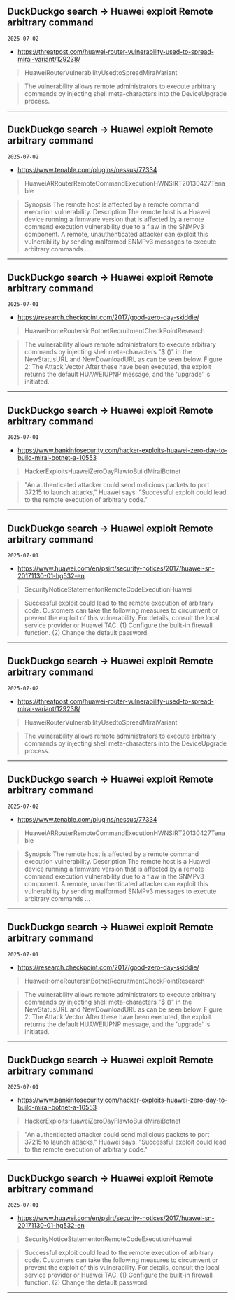 ## DuckDuckgo search -> Huawei exploit Remote arbitrary command
`2025-07-02`

* https://threatpost.com/huawei-router-vulnerability-used-to-spread-mirai-variant/129238/

<blockquote>
 HuaweiRouterVulnerabilityUsedtoSpreadMiraiVariant
</blockquote>
<blockquote>
The vulnerability allows remote administrators to execute arbitrary commands by injecting shell meta-characters into the DeviceUpgrade process.
</blockquote>

---

## DuckDuckgo search -> Huawei exploit Remote arbitrary command
`2025-07-02`

* https://www.tenable.com/plugins/nessus/77334

<blockquote>
 HuaweiARRouterRemoteCommandExecutionHWNSIRT20130427Tenable
</blockquote>
<blockquote>
Synopsis The remote host is affected by a remote command execution vulnerability. Description The remote host is a Huawei device running a firmware version that is affected by a remote command execution vulnerability due to a flaw in the SNMPv3 component. A remote, unauthenticated attacker can exploit this vulnerability by sending malformed SNMPv3 messages to execute arbitrary commands ...
</blockquote>

---

## DuckDuckgo search -> Huawei exploit Remote arbitrary command
`2025-07-01`

* https://research.checkpoint.com/2017/good-zero-day-skiddie/

<blockquote>
 HuaweiHomeRoutersinBotnetRecruitmentCheckPointResearch
</blockquote>
<blockquote>
The vulnerability allows remote administrators to execute arbitrary commands by injecting shell meta-characters &quot;$ ()&quot; in the NewStatusURL and NewDownloadURL as can be seen below. Figure 2: The Attack Vector After these have been executed, the exploit returns the default HUAWEIUPNP message, and the 'upgrade' is initiated.
</blockquote>

---

## DuckDuckgo search -> Huawei exploit Remote arbitrary command
`2025-07-01`

* https://www.bankinfosecurity.com/hacker-exploits-huawei-zero-day-to-build-mirai-botnet-a-10553

<blockquote>
 HackerExploitsHuaweiZeroDayFlawtoBuildMiraiBotnet
</blockquote>
<blockquote>
&quot;An authenticated attacker could send malicious packets to port 37215 to launch attacks,&quot; Huawei says. &quot;Successful exploit could lead to the remote execution of arbitrary code.&quot;
</blockquote>

---

## DuckDuckgo search -> Huawei exploit Remote arbitrary command
`2025-07-01`

* https://www.huawei.com/en/psirt/security-notices/2017/huawei-sn-20171130-01-hg532-en

<blockquote>
 SecurityNoticeStatementonRemoteCodeExecutionHuawei
</blockquote>
<blockquote>
Successful exploit could lead to the remote execution of arbitrary code. Customers can take the following measures to circumvent or prevent the exploit of this vulnerability. For details, consult the local service provider or Huawei TAC. (1) Configure the built-in firewall function. (2) Change the default password.
</blockquote>

---

## DuckDuckgo search -> Huawei exploit Remote arbitrary command
`2025-07-02`

* https://threatpost.com/huawei-router-vulnerability-used-to-spread-mirai-variant/129238/

<blockquote>
 HuaweiRouterVulnerabilityUsedtoSpreadMiraiVariant
</blockquote>
<blockquote>
The vulnerability allows remote administrators to execute arbitrary commands by injecting shell meta-characters into the DeviceUpgrade process.
</blockquote>

---

## DuckDuckgo search -> Huawei exploit Remote arbitrary command
`2025-07-02`

* https://www.tenable.com/plugins/nessus/77334

<blockquote>
 HuaweiARRouterRemoteCommandExecutionHWNSIRT20130427Tenable
</blockquote>
<blockquote>
Synopsis The remote host is affected by a remote command execution vulnerability. Description The remote host is a Huawei device running a firmware version that is affected by a remote command execution vulnerability due to a flaw in the SNMPv3 component. A remote, unauthenticated attacker can exploit this vulnerability by sending malformed SNMPv3 messages to execute arbitrary commands ...
</blockquote>

---

## DuckDuckgo search -> Huawei exploit Remote arbitrary command
`2025-07-01`

* https://research.checkpoint.com/2017/good-zero-day-skiddie/

<blockquote>
 HuaweiHomeRoutersinBotnetRecruitmentCheckPointResearch
</blockquote>
<blockquote>
The vulnerability allows remote administrators to execute arbitrary commands by injecting shell meta-characters &quot;$ ()&quot; in the NewStatusURL and NewDownloadURL as can be seen below. Figure 2: The Attack Vector After these have been executed, the exploit returns the default HUAWEIUPNP message, and the 'upgrade' is initiated.
</blockquote>

---

## DuckDuckgo search -> Huawei exploit Remote arbitrary command
`2025-07-01`

* https://www.bankinfosecurity.com/hacker-exploits-huawei-zero-day-to-build-mirai-botnet-a-10553

<blockquote>
 HackerExploitsHuaweiZeroDayFlawtoBuildMiraiBotnet
</blockquote>
<blockquote>
&quot;An authenticated attacker could send malicious packets to port 37215 to launch attacks,&quot; Huawei says. &quot;Successful exploit could lead to the remote execution of arbitrary code.&quot;
</blockquote>

---

## DuckDuckgo search -> Huawei exploit Remote arbitrary command
`2025-07-01`

* https://www.huawei.com/en/psirt/security-notices/2017/huawei-sn-20171130-01-hg532-en

<blockquote>
 SecurityNoticeStatementonRemoteCodeExecutionHuawei
</blockquote>
<blockquote>
Successful exploit could lead to the remote execution of arbitrary code. Customers can take the following measures to circumvent or prevent the exploit of this vulnerability. For details, consult the local service provider or Huawei TAC. (1) Configure the built-in firewall function. (2) Change the default password.
</blockquote>

---

